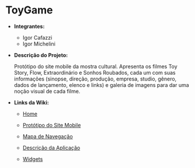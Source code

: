 # ToyGame
* **Integrantes:**
  
  - Igor Cafazzi
  - Igor Michelini

* **Descrição do Projeto:**
  
  Protótipo do site mobile da mostra cultural. Apresenta os filmes Toy Story, Flow, Extraordinário e Sonhos Roubados, cada um com suas informações (sinopse, direção, produção, empresa, studio, gênero, dados de lançamento, elenco e links) e galeria de imagens para dar uma noção visual de cada filme.


* **Links da Wiki:**

  - [Home](https://github.com/IgorCafazzi/MobileFilmes/wiki)
  
  - [Protótipo do Site Mobile](https://github.com/IgorCafazzi/MobileFilmes/wiki/Prot%C3%B3tipo-do-Site-Mobile)

  - [Mapa de Navegação](https://github.com/IgorCafazzi/MobileFilmes/wiki/Mapa-de-Navega%C3%A7%C3%A3o)

  - [Descrição da Aplicação](https://github.com/IgorCafazzi/MobileFilmes/wiki/Descri%C3%A7%C3%A3o-da-Aplica%C3%A7%C3%A3o)
    
  - [Widgets](https://github.com/IgorCafazzi/MobileFilmes/wiki/Widgets)
